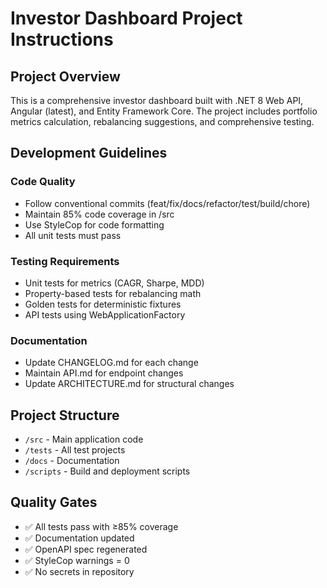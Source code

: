 # Investor Dashboard Project Instructions

## Project Overview
This is a comprehensive investor dashboard built with .NET 8 Web API, Angular (latest), and Entity Framework Core. The project includes portfolio metrics calculation, rebalancing suggestions, and comprehensive testing.

## Development Guidelines

### Code Quality
- Follow conventional commits (feat/fix/docs/refactor/test/build/chore)
- Maintain 85% code coverage in /src
- Use StyleCop for code formatting
- All unit tests must pass

### Testing Requirements
- Unit tests for metrics (CAGR, Sharpe, MDD)
- Property-based tests for rebalancing math
- Golden tests for deterministic fixtures
- API tests using WebApplicationFactory

### Documentation
- Update CHANGELOG.md for each change
- Maintain API.md for endpoint changes
- Update ARCHITECTURE.md for structural changes

## Project Structure
- `/src` - Main application code
- `/tests` - All test projects
- `/docs` - Documentation
- `/scripts` - Build and deployment scripts

## Quality Gates
- ✅ All tests pass with ≥85% coverage
- ✅ Documentation updated
- ✅ OpenAPI spec regenerated
- ✅ StyleCop warnings = 0
- ✅ No secrets in repository
